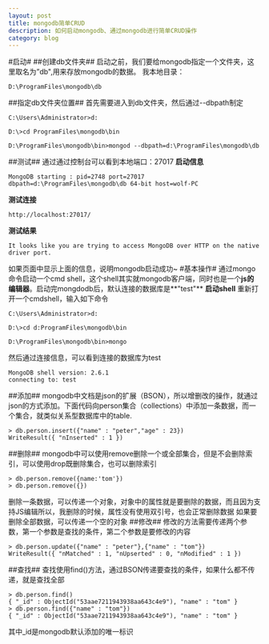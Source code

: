 ```yaml
---
layout: post
title: mongodb简单CRUD
description: 如何启动mongodb、通过mongodb进行简单CRUD操作
category: blog
---
```


#启动#
##创建db文件夹##
启动之前，我们要给mongodb指定一个文件夹，这里取名为”db",用来存放mongodb的数据。
我本地目录：

	D:\ProgramFiles\mongodb\db

##指定db文件夹位置##
首先需要进入到db文件夹，然后通过--dbpath制定

	C:\Users\Administrator>d:

	D:\>cd ProgramFiles\mongodb\bin

	D:\ProgramFiles\mongodb\bin>mongod --dbpath=d:\ProgramFiles\mongodb\db


##测试##
通过通过控制台可以看到本地端口：27017
**启动信息**

	MongoDB starting : pid=2748 port=27017 dbpath=d:\ProgramFiles\mongodb\db 64-bit host=wolf-PC

**测试连接**

	http://localhost:27017/

**测试结果**

	It looks like you are trying to access MongoDB over HTTP on the native driver port.

如果页面中显示上面的信息，说明mongodb启动成功~
#基本操作#
通过mongo命令启动一个cmd shell，这个shell其实就mongodb客户端，同时也是一个**js的编辑器**。启动完mongdodb后，默认连接的数据库是**"test"**
**启动shell**
重新打开一个cmdshell，输入如下命令

	C:\Users\Administrator>d:

	D:\>cd d:ProgramFiles\mongodb\bin

	D:\ProgramFiles\mongodb\bin>mongo

然后通过连接信息，可以看到连接的数据库为test

	MongoDB shell version: 2.6.1
	connecting to: test

##添加##
mongodb中文档是json的扩展（BSON），所以增删改的操作，就通过json的方式添加。下面代码向person集合（collections）中添加一条数据，而一个集合，就类似关系型数据库中的table.

	> db.person.insert({"name" : "peter","age" : 23})
	WriteResult({ "nInserted" : 1 })

##删除##
mongodb中可以使用remove删除一个或全部集合，但是不会删除索引，可以使用drop既删除集合，也可以删除索引

	> db.person.remove({name:'tom'})
	> db.person.remove({})

删除一条数据，可以传递一个对象，对象中的属性就是要删除的数据，而且因为支持JS编辑所以，我删除的时候，属性没有使用双引号，也会正常删除数据
如果要删除全部数据，可以传递一个空的对象
##修改##
修改的方法需要传递两个参数，第一个参数是查找的条件，第二个参数是要修改的内容

	> db.person.update({"name" : "peter"},{"name" : "tom"})
	WriteResult({ "nMatched" : 1, "nUpserted" : 0, "nModified" : 1 })

##查找##
查找使用find()方法，通过BSON传递要查找的条件，如果什么都不传递，就是查找全部

	> db.person.find()
	{ "_id" : ObjectId("53aae7211943938aa643c4e9"), "name" : "tom" }
	> db.person.find({"name" : "tom"})
	{ "_id" : ObjectId("53aae7211943938aa643c4e9"), "name" : "tom" }

其中_id是mongodb默认添加的唯一标识
